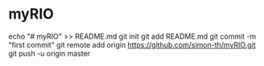 # myRIO
echo "# myRIO" >> README.md
git init
git add README.md
git commit -m "first commit"
git remote add origin https://github.com/simon-th/myRIO.git
git push -u origin master
